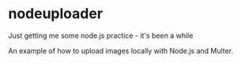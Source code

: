 # nodeuploader
Just getting me some node.js practice - it's been a while

An example of how to upload images locally with Node.js and Multer.



